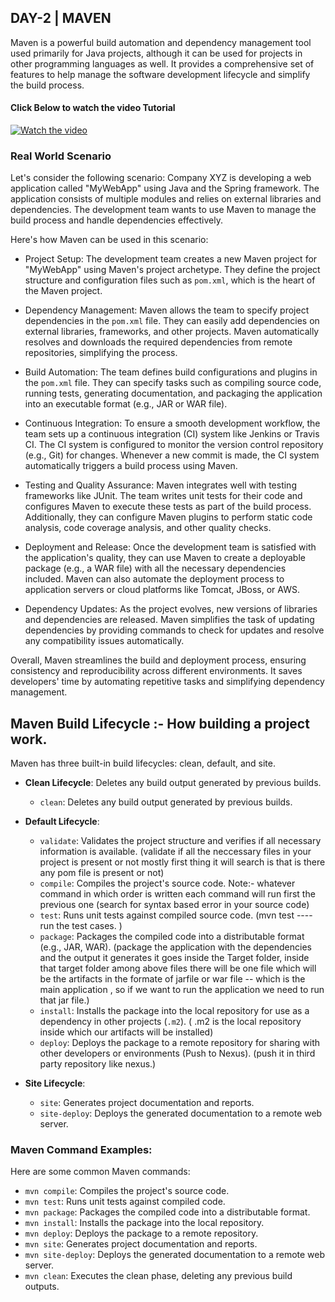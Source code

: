 ## DAY-2 | MAVEN

Maven is a powerful build automation and dependency management tool used primarily for Java projects, although it can be used for projects in other programming languages as well. It provides a comprehensive set of features to help manage the software development lifecycle and simplify the build process.

#### Click Below to watch the video Tutorial
[![Watch the video](https://img.youtube.com/vi/-KqyFvEJYz0/maxresdefault.jpg)](https://www.youtube.com/watch?v=-KqyFvEJYz0)

### Real World Scenario

Let's consider the following scenario:
Company XYZ is developing a web application called "MyWebApp" using Java and the Spring framework. The application consists of multiple modules and relies on external libraries and dependencies. The development team wants to use Maven to manage the build process and handle dependencies effectively.

Here's how Maven can be used in this scenario:

- Project Setup: The development team creates a new Maven project for "MyWebApp" using Maven's project archetype. They define the project structure and configuration files such as `pom.xml`, which is the heart of the Maven project.

- Dependency Management: Maven allows the team to specify project dependencies in the `pom.xml` file. They can easily add dependencies on external libraries, frameworks, and other projects. Maven automatically resolves and downloads the required dependencies from remote repositories, simplifying the process.

- Build Automation: The team defines build configurations and plugins in the `pom.xml` file. They can specify tasks such as compiling source code, running tests, generating documentation, and packaging the application into an executable format (e.g., JAR or WAR file).

- Continuous Integration: To ensure a smooth development workflow, the team sets up a continuous integration (CI) system like Jenkins or Travis CI. The CI system is configured to monitor the version control repository (e.g., Git) for changes. Whenever a new commit is made, the CI system automatically triggers a build process using Maven.

- Testing and Quality Assurance: Maven integrates well with testing frameworks like JUnit. The team writes unit tests for their code and configures Maven to execute these tests as part of the build process. Additionally, they can configure Maven plugins to perform static code analysis, code coverage analysis, and other quality checks.

- Deployment and Release: Once the development team is satisfied with the application's quality, they can use Maven to create a deployable package (e.g., a WAR file) with all the necessary dependencies included. Maven can also automate the deployment process to application servers or cloud platforms like Tomcat, JBoss, or AWS.

- Dependency Updates: As the project evolves, new versions of libraries and dependencies are released. Maven simplifies the task of updating dependencies by providing commands to check for updates and resolve any compatibility issues automatically.

Overall, Maven streamlines the build and deployment process, ensuring consistency and reproducibility across different environments. It saves developers' time by automating repetitive tasks and simplifying dependency management.

## Maven Build Lifecycle :- How building a project work.

Maven has three built-in build lifecycles: clean, default, and site.

- **Clean Lifecycle**: Deletes any build output generated by previous builds.
  - `clean`: Deletes any build output generated by previous builds.

- **Default Lifecycle**:
  - `validate`: Validates the project structure and verifies if all necessary information is available.
     (validate if all the neccessary files in your project is present or not mostly first thing it will search is that is there any pom        file is present or not)
  - `compile`: Compiles the project's source code.
     Note:- whatever command in which order is written each command will run first the previous one
     (search for syntax based error in your source code)
  - `test`: Runs unit tests against compiled source code.
     (mvn test ----run the test cases. )
  - `package`: Packages the compiled code into a distributable format (e.g., JAR, WAR).
     (package the application  with the dependencies and the output it generates it goes inside the Target folder, inside that target          folder among above files there will be one file which will be the artifacts in the formate of jarfile or war file -- which is the         main application , so if we want to run the application we need to run that jar file.)
  - `install`: Installs the package into the local repository for use as a dependency in other projects (`.m2`).
     ( .m2 is the local repository inside which our artifacts will be installed)
  - `deploy`: Deploys the package to a remote repository for sharing with other developers or environments (Push to Nexus).
     (push it in third party repository like nexus.)
    
- **Site Lifecycle**:
  - `site`: Generates project documentation and reports.
  - `site-deploy`: Deploys the generated documentation to a remote web server.

### Maven Command Examples:

Here are some common Maven commands:

- `mvn compile`: Compiles the project's source code.
- `mvn test`: Runs unit tests against compiled code.
- `mvn package`: Packages the compiled code into a distributable format.
- `mvn install`: Installs the package into the local repository.
- `mvn deploy`: Deploys the package to a remote repository.
- `mvn site`: Generates project documentation and reports.
- `mvn site-deploy`: Deploys the generated documentation to a remote web server.  
- `mvn clean`: Executes the clean phase, deleting any previous build outputs. 
